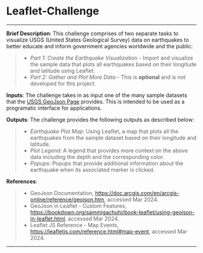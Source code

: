 # Leaflet-Challenge
---
**Brief Description**: This challenge comprises of two separate tasks to visualize USGS (United States Geological Survey) data on earthquakes to better educate and inform government agencies worldwide and the public:
> - *Part 1: Create the Earthquake Visualization* - Import and visualize the sample data that plots all earthquakes based on their longitude and latitude using Leaflet.
> - *Part 2: Gather and Plot More Data* - This is **optional** and is not developed for this project.<br>

**Inputs**: The challenge takes in as input one of the many sample datasets that the [USGS GeoJson Page](https://earthquake.usgs.gov/earthquakes/feed/v1.0/geojson.php) provides. This is intended to be used as a programatic interface for applications.<br>

**Outputs**: The challenge provides the following outputs as described below:
> - *Earthquake Plot Map*: Using Leaflet, a map that plots all the earthquakes from the sample dataset based on their longitude and latitude.    
> - *Plot Legend*: A legend that provides more context on the above data including the depth and the corresponding color. 
> - *Popups*: Popups that provide additional information about the earthquake when its associated marker is clicked.<br>

**References**:
> - GeoJson Documentation, https://doc.arcgis.com/en/arcgis-online/reference/geojson.htm, accessed Mar 2024.
> - GeoJson in Leaflet - Custom Features, https://bookdown.org/sammigachuhi/book-leaflet/using-geojson-in-leaflet.html, accessed Mar 2024.
> - Leaflet JS Reference - Map Events, https://leafletjs.com/reference.html#map-event, accessed Mar 2024. 
---
 
